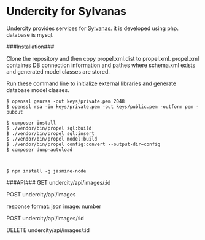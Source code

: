 Undercity for Sylvanas
======================

Undercity provides services for [Sylvanas](https://github.com/redspy/Sylvanas). it is developed using php. database is mysql.



###Installation###

Clone the repository and then copy propel.xml.dist to propel.xml. propel.xml containes DB connection information and pathes where schema.xml exists and generated model classes are stored.

Run these command line to initialize external libraries and generate database model classes.

    $ openssl genrsa -out keys/private.pem 2048
    $ openssl rsa -in keys/private.pem -out keys/public.pem -outform pem -pubout
    
    $ composer install
    $ ./vendor/bin/propel sql:build
    $ ./vendor/bin/propel sql:insert
    $ ./vendor/bin/propel model:build
    $ ./vendor/bin/propel config:convert --output-dir=config
    $ composer dump-autoload
    
    
    
    $ npm install -g jasmine-node   
    
    
###API###
GET undercity/api/images/:id

POST undercity/api/images

response
format: json
image: number

POST undercity/api/images/:id

DELETE undercity/api/images/:id